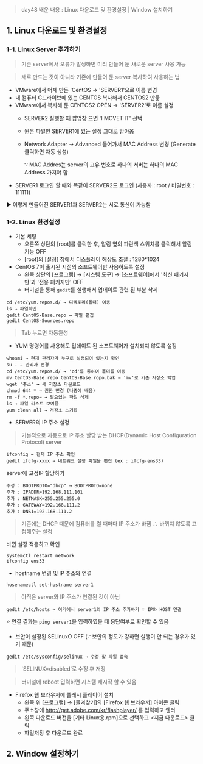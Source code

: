 > day48 배운 내용 : Linux 다운로드 및 환경설정 | Window 설치하기

## 1. Linux 다운로드 및 환경설정

### 1-1. Linux Server 추가하기

> 기존 server에서 오류가 발생하면 미리 만들어 둔 새로운 server 사용 가능 

> 새로 만드는 것이 아니라 기존에 만들어 둔 server 복사하여 사용하는 법

- VMware에서 어제 만든 'CentOS → 'SERVER1'으로 이름 변경
- 내 컴퓨터 C드라이브에 있는 CENTOS 복사해서 CENTOS2 만듦
- VMware에서 복사해 둔 CENTOS2 OPEN → 'SERVER2'로 이름 설정
  - SERVER2 실행할 때 팝업창 뜨면 'I MOVET IT' 선택 
  
  - 원본 파일인 SERVER1에 있는 설정 그대로 받아옴
  
  - Network Adapter → Advanced 들어가서 MAC Address 변경 (Generate 클릭하면 자동 생성)
  
    ∵ MAC Addres는 server의 고유 번호로 하나의 서버는 하나의 MAC Address 가져야 함
- SERVER1 로그인 할 때와 똑같이 SERVER2도 로그인 (사용자 : root / 비밀번호 : 111111)

▶ 이렇게 만들어진 SERVER1과 SERVER2는 서로 통신이 가능함

### 1-2. Linux 환경설정

- 기본 세팅
  - 오른쪽 상단의 [root]를 클릭한 후, 알림 옆의 파란색 스위치를 클릭해서 알림 기능 OFF
  - [root]의 [설정] 창에서 디스플레이 해상도 조절 : 1280*1024
- CentOS 7이 출시된 시점의 소프트웨어만 사용하도록 설정
  - 왼쪽 상단의 [프로그램] → [시스템 도구] → [소프트웨어]에서 '최신 패키지만'과 '전용 패키지만' OFF
  - 터미널을 통해 `gedit`를 실행해서 업데이트 관련 된 부분 삭제 

```
cd /etc/yum.repos.d/ → 디렉토리(폴더) 이동
ls → 파일확인
gedit CentOS-Base.repo → 파일 편집
gedit CentOS-Sources.repo
```

> Tab 누르면 자동완성

- YUM 명령어를 사용해도 업데이트 된 소프트웨어가 설치되지 않도록 설정

```
whoami → 현재 관리자가 누구로 설정되어 있는지 확인
su - → 관리자 변경
cd /etc/yum.repos.d/ → 'cd'를 통하여 폴더를 이동
mv CentOS-Base.repo CentOS-Base.ropo.bak → 'mv'로 기존 저장소 백업
wget '주소' → 새 저장소 다운로드
chmod 644 * → 권한 변경 (나중에 배움)
rm -f *.repo~ → 필요없는 파일 삭제
ls → 파일 리스트 보여줌
yum clean all → 저장소 초기화
```

- SERVER의 IP 주소 설정

> 기본적으로 자동으로 IP 주소 할당 받는 DHCP(Dynamic Host Configuration Protocol) server

```
ifconfig → 현재 IP 주소 확인
gedit ifcfg-xxxx → 네트워크 설정 파일을 편집 (ex : ifcfg-ens33)
```

server에 고정IP 할당하기

```
수정 : BOOTPROTO="dhcp" → BOOTPROTO=none
추가 : IPADDR=192.168.111.101
추가 : NETMASK=255.255.255.0
추가 : GATEWAY=192.168.111.2
추가 : DNS1=192.168.111.2
```

> 기존에는 DHCP 때문에 컴퓨터를 켤 때마다 IP 주소가 바뀜 ∴ 바뀌지 않도록 고정해주는 설정

바뀐 설정 적용하고 확인

```
systemctl restart network
ifconfig ens33
```

- hostname 변경 및 IP 주소와 연결

```
hosenamectl set-hostname server1
```

> 아직은 server와 IP 주소가 연결된 것이 아님

```
gedit /etc/hosts → 여기에서 server1의 IP 주소 추가하기 ∵ IP와 HOST 연결
```

:star: 연결 결과는 `ping server1`을 입력하였을 때 응답여부로 확인할 수 있음

- 보안이 설정된 SELinuxO OFF (∵ 보안의 정도가 강하면 실행이 안 되는 경우가 있기 때문)

```
gedit /etc/sysconfig/selinux → 수정 할 파일 접속
```

> 'SELINUX=disabled'로 수정 후 저장

> 터미널에 reboot 입력하면 시스템 재시작 할 수 있음

- Firefox 웹 브라우저에 플래시 플레이어 설치
  - 왼쪽 위 [프로그램] → [즐겨찾기]의 [Firefox 웹 브라우저] 아이콘 클릭
  - 주소창에 http://get.adobe.com/kr/flashplayer/ 를 입력하고 엔터
  - 왼쪽 다운로드 버전을 [기타 Linux용.rpm]으로 선택하고 <지금 다운로드> 클릭
  - 파일저장 후 다운로드 완료

## 2. Window 설정하기

